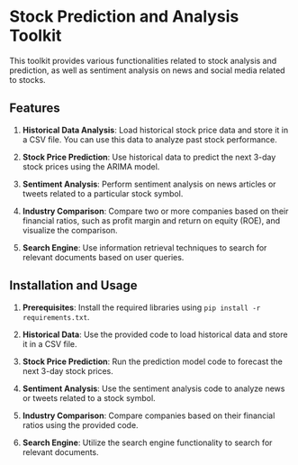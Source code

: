 

# Stock Prediction and Analysis Toolkit

This toolkit provides various functionalities related to stock analysis and prediction, as well as sentiment analysis on news and social media related to stocks.

## Features

1. **Historical Data Analysis**: Load historical stock price data and store it in a CSV file. You can use this data to analyze past stock performance.

2. **Stock Price Prediction**: Use historical data to predict the next 3-day stock prices using the ARIMA model.

3. **Sentiment Analysis**: Perform sentiment analysis on news articles or tweets related to a particular stock symbol.

4. **Industry Comparison**: Compare two or more companies based on their financial ratios, such as profit margin and return on equity (ROE), and visualize the comparison.

5. **Search Engine**: Use information retrieval techniques to search for relevant documents based on user queries.

## Installation and Usage

1. **Prerequisites**: Install the required libraries using `pip install -r requirements.txt`.

2. **Historical Data**: Use the provided code to load historical data and store it in a CSV file.

3. **Stock Price Prediction**: Run the prediction model code to forecast the next 3-day stock prices.

4. **Sentiment Analysis**: Use the sentiment analysis code to analyze news or tweets related to a stock symbol.

5. **Industry Comparison**: Compare companies based on their financial ratios using the provided code.

6. **Search Engine**: Utilize the search engine functionality to search for relevant documents.



